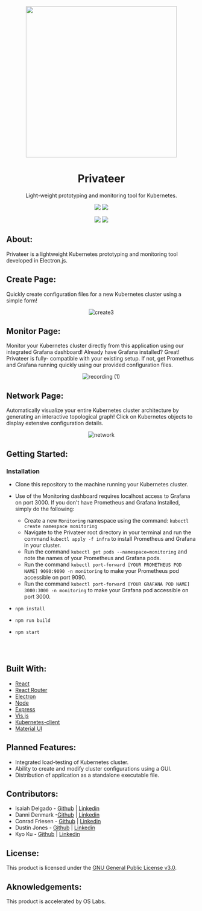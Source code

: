 <div  align="center">
 
<img src="https://user-images.githubusercontent.com/69579929/141202691-c2d43597-3acb-4b84-976f-18defa996f3a.png" height=400/>

  <h1>Privateer</h1>

  <p>Light-weight prototyping and monitoring tool for Kubernetes.</p>
  
  <a href=license.md><img src="https://img.shields.io/github/license/oslabs-beta/Privateer?style=plastic"/></a>
  <img src="https://img.shields.io/github/package-json/v/oslabs-beta/Privateer?style=plastic" />
  
  <img src="https://img.shields.io/github/last-commit/oslabs-beta/Privateer?style=plastic" />
  <a href="/issues"><img src="https://img.shields.io/github/issues/oslabs-beta/Privateer?style=plastic"></a>

</div>

## About:

Privateer is a lightweight Kubernetes prototyping and monitoring tool developed in Electron.js.

## Create Page:
 
Quickly create configuration files for a new Kubernetes cluster using a simple form!

<div align="center">

 ![create3](https://user-images.githubusercontent.com/69579929/141355761-e12df616-c1a0-4c34-86f6-d3f6a913726f.gif)
 
</div>

## Monitor Page:

Monitor your Kubernetes cluster directly from this application using our integrated Grafana dashboard!  Already have Grafana installed?  Great!  Privateer is fully- compatible with your existing setup.  If not, get Promethus and Grafana running quickly using our provided configuration files.

<div align="center">

![recording (1)](https://user-images.githubusercontent.com/84036184/141372205-9b3b8972-8eb0-4649-9cc8-b854bb66520a.gif)

 </div>
 
## Network Page:

Automatically visualize your entire Kubernetes cluster architecture by generating an interactive topological graph!  Click on Kubernetes objects to display extensive configuration details.

<div align="center">
 
![network](https://user-images.githubusercontent.com/69579929/141356994-c5279563-5c96-4c66-b771-cedc7fe10c25.gif)
 
</div>



 </div>

## Getting Started:

### Installation

- Clone this repository to the machine running your Kubernetes cluster.
- Use of the Monitoring dashboard requires localhost access to Grafana on port 3000.  If you don't have Prometheus and Grafana Installed, simply do the following:

  - Create a new `Monitoring` namespace using the command: `kubectl create namespace monitoring` 
  - Navigate to the Privateer root directory in your terminal and run the command `kubectl apply -f infra` to install Prometheus and Grafana in your cluster.
  - Run the command `kubectl get pods --namespace=monitoring` and note the names of your Prometheus and Grafana pods.
  - Run the command `kubectl port-forward [YOUR PROMETHEUS POD NAME] 9090:9090 -n monitoring` to make your Prometheus pod accessible on port 9090.
  - Run the command `kubectl port-forward [YOUR GRAFANA POD NAME] 3000:3000 -n monitoring` to make your Grafana pod accessible on port 3000.

- `npm install`
- `npm run build`
- `npm start`

<br></br>

## Built With:

- [React](https://reactjs.org/)
- [React Router](https://reactrouter.com/)
- [Electron](https://www.electronjs.org/docs)
- [Node](https://nodejs.org/)
- [Express](https://expressjs.com/)
- [Vis.js](https://visjs.org/)
- [Kubernetes-client](https://github.com/kubernetes-client/)
- [Material UI](https://mui.com/)

## Planned Features:

- Integrated load-testing of Kubernetes cluster.
- Ability to create and modify cluster configurations using a GUI.
- Distribution of application as a standalone executable file.

## Contributors:

- Isaiah Delgado - [Github](https://github.com/IsaiahDel516) | [Linkedin](https://www.linkedin.com/in/isaiahdel/)
- Danni Denmark -[Github](https://github.com/dannid33) | [Linkedin](https://www.linkedin.com/in/dannidenmark/)
- Conrad Friesen - [Github](https://github.com/dcfriesen) | [Linkedin](https://www.linkedin.com/in/conrad-friesen/)
- Dustin Jones - [Github](https://github.com/dtjones404) | [Linkedin](https://www.linkedin.com/in/dustin-jones-404/)
- Kyo Ku - [Github](https://github.com/kk7259951) | [Linkedin](https://www.linkedin.com/in/kyosan-ku/)

## License:

This product is licensed under the [GNU General Public License v3.0](License.md).‌

## Aknowledgements:

This product is accelerated by OS Labs.
